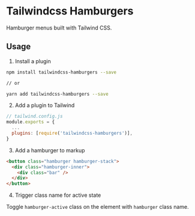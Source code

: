 # Tailwindcss Hamburgers

Hamburger menus built with Tailwind CSS.

## Usage

1. Install a plugin

```bash
npm install tailwindcss-hamburgers --save

// or

yarn add tailwindcss-hamburgers --save
```

2. Add a plugin to Tailwind

```js
// tailwind.config.js
module.exports = {
  ...
  plugins: [require('tailwindcss-hamburgers')],
}
```

3. Add a hamburger to markup

```html
<button class="hamburger hamburger-stack">
  <div class="hamburger-inner">
    <div class="bar" />
  </div>
</button>
```

4. Trigger class name for active state

Toggle `hamburger-active` class on the element with `hamburger` class name.
